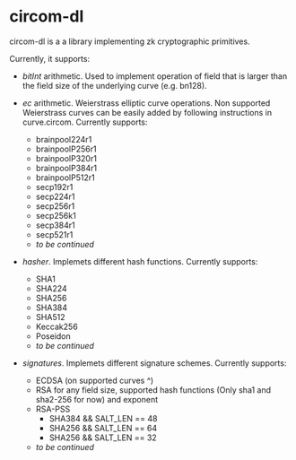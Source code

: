 # circom-dl

circom-dl is a a library implementing zk cryptographic primitives.

Currently, it supports:
- *bitInt* arithmetic. Used to implement operation of field that is larger than the field size of the underlying curve (e.g. bn128).
- *ec* arithmetic. Weierstrass elliptic curve operations. Non supported Weierstrass curves can be easily added by following instructions in curve.circom. Currently supports:
    - brainpool224r1
    - brainpoolP256r1
    - brainpoolP320r1
    - brainpoolP384r1
    - brainpoolP512r1
    - secp192r1
    - secp224r1
    - secp256r1
    - secp256k1
    - secp384r1
    - secp521r1
    - *to be continued*


- *hasher*. Implemets different hash functions. Currently supports:
    - SHA1
    - SHA224
    - SHA256
    - SHA384
    - SHA512
    - Keccak256
    - Poseidon
    - *to be continued*

- *signatures*. Implemets different signature schemes. Currently supports:
    - ECDSA (on supported curves ^)
    - RSA for any field size, supported hash functions (Only sha1 and sha2-256 for now) and exponent
    - RSA-PSS
        - SHA384 && SALT_LEN == 48
        - SHA256 && SALT_LEN == 64
        - SHA256 && SALT_LEN == 32
    - *to be continued*


